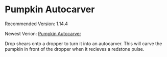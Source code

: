 # Pumpkin Autocarver
Recommended Version: 1.14.4

Newest Verion: [Pumpkin Autocarver](https://github.com/WaifuBeforeLaifu/Datapacks/raw/master/Pumpkin%20Autocarver/Pumpkin%20Autocarver.zip)

Drop shears onto a dropper to turn it into an autocarver. This will carve the pumpkin in front of the dropper when it recieves a redstone pulse.
